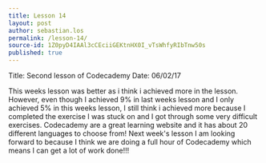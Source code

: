 ```yaml
---
title: Lesson 14
layout: post
author: sebastian.los
permalink: /lesson-14/
source-id: 1Z0pyD4IAAl3cCEciiGEKtnHX0I_vTsWhfyRIbTnw50s
published: true
---
```

Title: Second lesson of Codecademy     Date: 06/02/17

This weeks lesson was better as i think i achieved more in the lesson. However, even though I achieved 9% in last weeks lesson and I only achieved 5% in this weeks lesson, I still think i achieved more because I completed the exercise I was stuck on and I got through some very difficult exercises. Codecademy are a great learning website and it has about 20 different languages to choose from! Next week's lesson I am looking forward to because I think we are doing a full hour of Codecademy which means I can get a lot of work done!!!  

